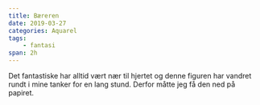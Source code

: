 ```yaml
---
title: Bæreren
date: 2019-03-27
categories: Aquarel
tags:
    - fantasi
span: 2h
---
```

Det fantastiske har alltid vært nær til hjertet og denne figuren har vandret rundt i mine tanker for en lang stund. Derfor måtte jeg få den ned på papiret.